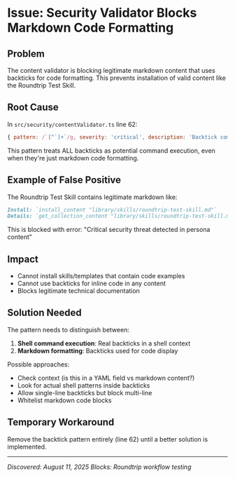 # Issue: Security Validator Blocks Markdown Code Formatting

## Problem
The content validator is blocking legitimate markdown content that uses backticks for code formatting. This prevents installation of valid content like the Roundtrip Test Skill.

## Root Cause
In `src/security/contentValidator.ts` line 62:
```javascript
{ pattern: /`[^`]+`/g, severity: 'critical', description: 'Backtick command execution' },
```

This pattern treats ALL backticks as potential command execution, even when they're just markdown code formatting.

## Example of False Positive
The Roundtrip Test Skill contains legitimate markdown like:
```markdown
Install: `install_content "library/skills/roundtrip-test-skill.md"`
Details: `get_collection_content "library/skills/roundtrip-test-skill.md"`
```

This is blocked with error: "Critical security threat detected in persona content"

## Impact
- Cannot install skills/templates that contain code examples
- Cannot use backticks for inline code in any content
- Blocks legitimate technical documentation

## Solution Needed
The pattern needs to distinguish between:
1. **Shell command execution**: Real backticks in a shell context
2. **Markdown formatting**: Backticks used for code display

Possible approaches:
- Check context (is this in a YAML field vs markdown content?)
- Look for actual shell patterns inside backticks
- Allow single-line backticks but block multi-line
- Whitelist markdown code blocks

## Temporary Workaround
Remove the backtick pattern entirely (line 62) until a better solution is implemented.

---
*Discovered: August 11, 2025*
*Blocks: Roundtrip workflow testing*